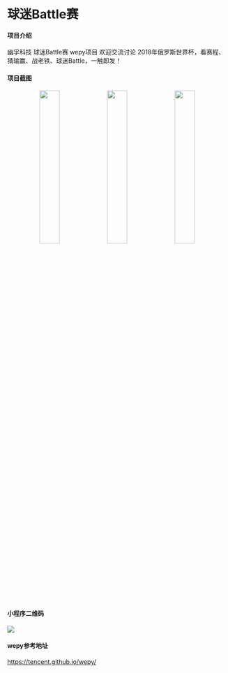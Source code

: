 # 球迷Battle赛

#### 项目介绍
幽孚科技  球迷Battle赛  wepy项目 欢迎交流讨论
2018年俄罗斯世界杯，看赛程、猜输赢、战老铁、球迷Battle，一触即发！
 
#### 项目截图
<div align="center" >
<img src="https://raw.githubusercontent.com/zenofzhen/worldcupbattle/dev/src/image/show1.jpg" width="30%" height="30%" />
<img src="https://raw.githubusercontent.com/zenofzhen/worldcupbattle/dev/src/image/show2.jpg" width="30%" height="30%" />
<img src="https://raw.githubusercontent.com/zenofzhen/worldcupbattle/dev/src/image/show3.jpg" width="30%" height="30%" />
</div>

#### 小程序二维码
<img src="https://raw.githubusercontent.com/zenofzhen/worldcupbattle/dev/src/image/qrcode.jpg" />

#### wepy参考地址
https://tencent.github.io/wepy/

